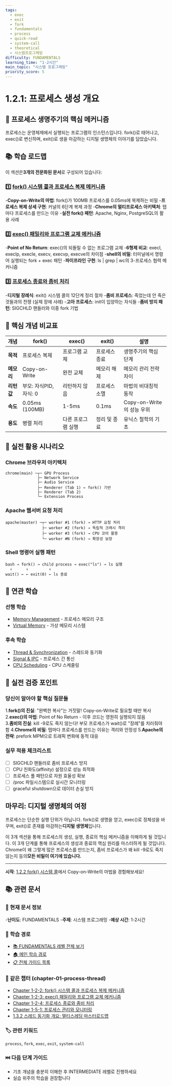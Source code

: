 ```yaml
---
tags:
  - exec
  - exit
  - fork
  - fundamentals
  - process
  - quick-read
  - system-call
  - theoretical
  - 시스템프로그래밍
difficulty: FUNDAMENTALS
learning_time: "1-2시간"
main_topic: "시스템 프로그래밍"
priority_score: 5
---
```


# 1.2.1: 프로세스 생성 개요

## 🎯 프로세스 생명주기의 핵심 메커니즘

프로세스는 운영체제에서 실행되는 프로그램의 인스턴스입니다. fork()로 태어나고, exec()로 변신하며, exit()로 생을 마감하는 디지털 생명체의 이야기를 담았습니다.

## 📚 학습 로드맵

이 섹션은**3개의 전문화된 문서**로 구성되어 있습니다:

### 1️⃣ [fork() 시스템 콜과 프로세스 복제 메커니즘](./01-02-02-process-creation-fork.md)

-**Copy-on-Write의 마법**: fork()가 100MB 프로세스를 0.05ms에 복제하는 비밀
-**프로세스 복제 상세 구현**: 커널의 6단계 복제 과정
-**Chrome의 멀티프로세스 아키텍처**: 탭마다 프로세스를 만드는 이유
-**실전 fork() 패턴**: Apache, Nginx, PostgreSQL의 활용 사례

### 2️⃣ [exec() 패밀리와 프로그램 교체 메커니즘](./01-02-03-program-replacement-exec.md)

-**Point of No Return**: exec()의 되돌릴 수 없는 프로그램 교체
-**6형제 비교**: execl, execlp, execle, execv, execvp, execve의 차이점
-**shell의 비밀**: 터미널에서 명령어 실행되는 fork + exec 패턴
-**파이프라인 구현**: ls | grep | wc의 3-프로세스 협력 메커니즘

### 3️⃣ [프로세스 종료와 좀비 처리](./01-02-04-process-termination-zombies.md)

-**디지털 장례식**: exit() 시스템 콜의 12단계 정리 절차
-**좀비 프로세스**: 죽었는데 안 죽은 것들과의 전쟁 (실제 장애 사례)
-**고아 프로세스**: init이 입양하는 자식들
-**좀비 방지 패턴**: SIGCHLD 핸들러와 이중 fork 기법

## 🎯 핵심 개념 비교표

| 개념 | fork() | exec() | exit() | 설명 |
|------|--------|--------|--------|------|
|**목적**| 프로세스 복제 | 프로그램 교체 | 프로세스 종료 | 생명주기의 핵심 단계 |
|**메모리**| Copy-on-Write | 완전 교체 | 메모리 해제 | 메모리 관리 전략 차이 |
|**리턴값**| 부모: 자식PID, 자식: 0 | 리턴하지 않음 | 프로세스 소멸 | 마법의 비대칭적 동작 |
|**속도**| 0.05ms (100MB) | 1-5ms | 0.1ms | Copy-on-Write의 성능 우위 |
|**용도**| 병렬 처리 | 다른 프로그램 실행 | 정리 및 종료 | 유닉스 철학의 기초 |

## 🚀 실전 활용 시나리오

### Chrome 브라우저 아키텍처

```text
chrome(main) ─┬─ GPU Process
              ├─ Network Service  
              ├─ Audio Service
              ├─ Renderer (Tab 1) ← fork() 기반
              ├─ Renderer (Tab 2)
              └─ Extension Process
```

### Apache 웹서버 요청 처리

```text
apache(master) ─┬─ worker #1 (fork) → HTTP 요청 처리
                ├─ worker #2 (fork) → 독립적 크래시 격리
                ├─ worker #3 (fork) → CPU 코어 활용
                └─ worker #N (fork) → 확장성 보장
```

### Shell 명령어 실행 패턴

```text
bash → fork() → child process → exec("ls") → ls 실행
  ↓      ↓         ↓
wait() ← ← exit(0) ← ls 종료
```

## 🔗 연관 학습

### 선행 학습

- [Memory Management](../chapter-03-memory-system/03-01-04-process-memory.md) - 프로세스 메모리 구조
- [Virtual Memory](../chapter-03-memory-system/index.md) - 가상 메모리 시스템

### 후속 학습  

- [Thread & Synchronization](./01-03-02-thread-synchronization.md) - 스레드와 동기화
- [Signal & IPC](./01-03-05-signal-ipc.md) - 프로세스 간 통신
- [CPU Scheduling](./01-04-01-scheduling.md) - CPU 스케줄링

## 🎪 실전 검증 포인트

### 당신이 알아야 할 핵심 질문들

1.**fork()의 진실**: "완벽한 복사"는 거짓말! Copy-on-Write로 필요할 때만 복사
2.**exec()의 마법**: Point of No Return - 이후 코드는 영원히 실행되지 않음  
3.**좀비의 진실**: kill -9로도 죽지 않는다! 부모 프로세스가 wait()로 "장례"를 치러줘야 함
4.**Chrome의 비밀**: 탭마다 프로세스를 만드는 이유는 격리와 안정성
5.**Apache의 전략**: prefork MPM으로 트래픽 변화에 동적 대응

### 실무 적용 체크리스트

- [ ] SIGCHLD 핸들러로 좀비 프로세스 방지
- [ ] CPU 친화도(affinity) 설정으로 성능 최적화  
- [ ] 프로세스 풀 패턴으로 자원 효율성 확보
- [ ] /proc 파일시스템으로 실시간 모니터링
- [ ] graceful shutdown으로 데이터 손실 방지

## 마무리: 디지털 생명체의 여정

프로세스는 단순한 실행 단위가 아닙니다. fork()로 생명을 얻고, exec()로 정체성을 바꾸며, exit()로 존재를 마감하는**디지털 생명체**입니다.

이 3개 섹션을 통해 프로세스의 생성, 실행, 종료의 핵심 메커니즘을 이해하게 될 것입니다. 이 3개 단계를 통해 프로세스의 생성과 종료의 핵심 원리를 마스터하게 될 것입니다. Chrome이 왜 그렇게 많은 프로세스를 만드는지, 좀비 프로세스가 왜 kill -9로도 죽지 않는지 등의**모든 비밀이 여기에 있습니다.**

---

**시작**: [1.2.2 fork() 시스템 콜](./01-02-02-process-creation-fork.md)에서 Copy-on-Write의 마법을 경험해보세요!

## 📚 관련 문서

### 📖 현재 문서 정보

-**난이도**: FUNDAMENTALS
-**주제**: 시스템 프로그래밍
-**예상 시간**: 1-2시간

### 🎯 학습 경로

- [📚 FUNDAMENTALS 레벨 전체 보기](../learning-paths/fundamentals/)
- [🏠 메인 학습 경로](../learning-paths/)
- [📋 전체 가이드 목록](../README.md)

### 📂 같은 챕터 (chapter-01-process-thread)

- [Chapter 1-2-2: fork() 시스템 콜과 프로세스 복제 메커니즘](./01-02-02-process-creation-fork.md)
- [Chapter 1-2-3: exec() 패밀리와 프로그램 교체 메커니즘](./01-02-03-program-replacement-exec.md)
- [Chapter 1-2-4: 프로세스 종료와 좀비 처리](./01-02-04-process-termination-zombies.md)
- [Chapter 1-5-1: 프로세스 관리와 모니터링](./01-05-01-process-management-monitoring.md)
- [1.3.2 스레드 동기화 개요: 멀티스레딩 마스터로드맵](./01-03-02-thread-synchronization.md)

### 🏷️ 관련 키워드

`process`, `fork`, `exec`, `exit`, `system-call`

### ⏭️ 다음 단계 가이드

- 기초 개념을 충분히 이해한 후 INTERMEDIATE 레벨로 진행하세요
- 실습 위주의 학습을 권장합니다
